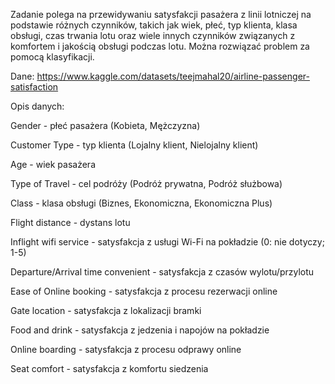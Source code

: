 Zadanie polega na przewidywaniu satysfakcji pasażera z linii lotniczej na podstawie różnych czynników, takich jak wiek, płeć, typ klienta, klasa obsługi, czas trwania lotu oraz wiele innych czynników związanych z komfortem i jakością obsługi podczas lotu. Można rozwiązać problem za pomocą klasyfikacji.

Dane: https://www.kaggle.com/datasets/teejmahal20/airline-passenger-satisfaction

Opis danych:

Gender - płeć pasażera (Kobieta, Mężczyzna)

Customer Type - typ klienta (Lojalny klient, Nielojalny klient)

Age - wiek pasażera

Type of Travel - cel podróży (Podróż prywatna, Podróż służbowa)

Class - klasa obsługi (Biznes, Ekonomiczna, Ekonomiczna Plus)

Flight distance - dystans lotu

Inflight wifi service - satysfakcja z usługi Wi-Fi na pokładzie (0: nie dotyczy; 1-5)

Departure/Arrival time convenient - satysfakcja z czasów wylotu/przylotu

Ease of Online booking - satysfakcja z procesu rezerwacji online

Gate location - satysfakcja z lokalizacji bramki

Food and drink - satysfakcja z jedzenia i napojów na pokładzie

Online boarding - satysfakcja z procesu odprawy online

Seat comfort - satysfakcja z komfortu siedzenia
